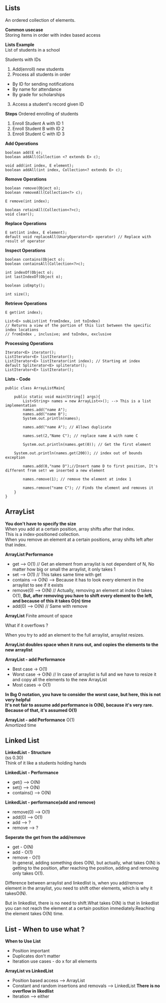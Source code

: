 ## Lists  
An ordered collection of elements.  

**Common usecase**  
Storing items in order with index based access  

**Lists Example**  
List of students in a school  

Students with IDs  

1. Add(enroll) new students  
2. Process all students in order  
  - By ID for sending notifications
  - By name for attendance  
  - By grade for scholarships  
3. Access a student's record given ID  

**Steps**
Ordered enrolling of students  

1. Enroll Student A with ID 1
2. Enroll Student B with ID 2
3. Enroll Student C with ID 3  

**Add Operations**  
```
boolean add(E e);
boolean addAll(Collection <? extends E> c);

void add(int index, E element);
boolean addAll(int index, Collection<? extends E> c);
```

**Remove Operations**  
```
boolean remove(Object o);
boolean removeAll(Collection<?> c);

E remove(int index);

boolean retainAll(Collection<?>c);
void clear();
```

**Replace Operations**  
```
E set(int index, E element);
default void replaceAll(UnaryOperator<E> operator) // Replace with result of operator
```

**Inspect Operations**  
```
boolean contains(Object o);
boolean containsAll(Collection<?>c);

int indexOf(Object o);
int lastIndexOf(Object o);

boolean isEmpty();

int size();
```

**Retrieve Operations**  
```
E get(int index);

List<E> subList(int fromIndex, int toIndex)
// Returns a view of the portion of this list between the specific index locations
// fromIndex , inclusive; and toIndex, exclusive
```

**Processing Operations**  
```
Iterator<E> iterator();
ListIterator<E> listIterator();
ListIterator<E> listIterator(int index); // Starting at index
default Spliterator<E> spliterator();
ListIterator<E> listIterator();
```

**Lists - Code**  

```
public class ArrayListMain{
    
    public static void main(String[] args){
        List<String> names = new ArrayList<>(); --> This is a list implementation
        names.add("name A");
        names.add("name B");
        System.out.println(names);
        
        names.add("name A"); // Allows duplicate
        
        names.set(2,"Name C"); // replace name A with name C
        
        System.out.println(names.get(0)); // Get the first element

	System.out.println(names.get(200)); // index out of bounds exception  

        names.add(0,"name D");//Insert name D to first position, It's different from set! we inserted a new element

        names.remove(1); // remove the element at index 1

        names.remove("name C"); // Finds the element and removes it  
    }
}
```
## ArrayList  

**You don't have to specify the size**  
When you add at a certain position, array shifts after that index.  
This is a index-positioned collection.  
When you remove an element at a certain positions, array shifts left after that index.  

**ArrayList Performance**  

- get --> O(1) // Get an element from arraylist is not dependent of N, No matter how big or small the arraylist, it only takes 1
- set --> O(1) // This takes same time with get  
- contains --> O(N) --> Because it has to look every element in the arraylist to see if it exists  
- remove(0) --> O(N) // Actually, removing an element at index 0 takes O(1), **But, after removing you have to shift every element to the left, and because of this it takes O(n) time**  
- add(0) --> O(N) // Same with remove

**ArrayList** 
Finite amount of space  

What if it overflows ?  

When you try to add an element to the full arraylist, arraylist resizes.  

**ArrayList doubles space when it runs out, and copies the elements to the new arraylist**  

**ArrayList - add Performance**  

- Best case -> O(1)  
- Worst case -> O(N) // In case of arraylist is full and we have to resize it and copy all the elements to the new ArrayList  
- Most cases -> O(1)  

**In Bıg O notation, you have to consider the worst case, but here, this is not very helpful**  
**It's not fair to assume add performance is O(N), because it's very rare. Because of that, it's assumed O(1)**  


**ArrayList - add Performance**
O(1)  
Amortized time  

## Linked List  

**LinkedList - Structure**  
(ss 0.30)  
Think of it like a students holding hands  

**LinkedList - Performance**  

- get() --> O(N)  
- set() --> O(N)
- contains() --> O(N)

**LinkedList - performance(add and remove)**  

- remove(0) --> O(1)  
- add(0) --> O(1)  
- add --> ?  
- remove --> ? 

**Seperate the get from the add/remove**  
- get - O(N)  
- add - O(1)  
- remove - O(1)  
In general, adding something does O(N), but actually, what takes O(N) is getting
to the position, after reaching the position, adding and removing only takes O(1).

Difference between arraylist and linkedlist is, when you add/remove element in the
arraylist, you need to shift other elements, which is why it takesO(N).

But in linkedlist, there is no need to shift.What takes O(N) is that in linkedlist
you can not reach the element at a certain position immediately.Reaching the element
takes O(N) time.   

## List - When to use what ? 

**When to Use List**  
- Position important  
- Duplicates don't matter 
- Iteration use cases - do x for all elements  

**ArrayList vs LinkedList**  
- Position based access --> ArrayList  
- Constant and random insertions and removals --> LinkedList  **There is no overflow in likedlist**
- Iteration --> either  


